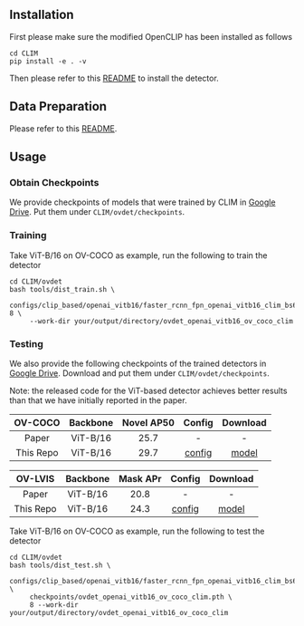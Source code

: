 ## Installation
First please make sure the modified OpenCLIP has been installed as follows
```
cd CLIM
pip install -e . -v
```
Then please refer to this [README](../../INSTALLATION.md) to install the detector.

## Data Preparation
Please refer to this [README](../../DATA.md).


## Usage
### Obtain Checkpoints
We provide checkpoints of models that were trained by CLIM in 
[Google Drive](https://drive.google.com/drive/folders/1v91n5SSXSOtgo2SlEESj_Gquwh9KMj3J?usp=sharing). Put them under 
`CLIM/ovdet/checkpoints`.

### Training
Take ViT-B/16 on OV-COCO as example, run the following to train the detector

```
cd CLIM/ovdet
bash tools/dist_train.sh \
     configs/clip_based/openai_vitb16/faster_rcnn_fpn_openai_vitb16_clim_bs64_ov_coco_3e.py 8 \
     --work-dir your/output/directory/ovdet_openai_vitb16_ov_coco_clim
```

### Testing
We also provide the following checkpoints of the trained detectors in 
[Google Drive](https://drive.google.com/drive/folders/1v91n5SSXSOtgo2SlEESj_Gquwh9KMj3J?usp=sharing). Download and 
put them under `CLIM/ovdet/checkpoints`. 

Note: the released code for the ViT-based detector achieves better results than that we have initially reported 
in the paper.

|  OV-COCO  | Backbone  | Novel AP50 |                                    Config                                     | Download  |
|:---------:|:--------:|:----------:|:-----------------------------------------------------------------------------:|:---------:|
|   Paper   | ViT-B/16 |    25.7    |                                       -                                       |     -     |
| This Repo | ViT-B/16 |    29.7    | [config](openai_vitb16/faster_rcnn_fpn_openai_vitb16_clim_bs64_ov_coco_3e.py) | [model](https://drive.google.com/file/d/1lOKpb2EiC2rcgsX9GeXUhVN1QnyUTZSM/view?usp=sharing) |



|  OV-LVIS  | Backbone | Mask APr |                                      Config                                       | Download  |
|:---------:|:--------:|:--------:|:---------------------------------------------------------------------------------:|:---------:|
|   Paper   | ViT-B/16 |   20.8   |                                         -                                         |     -     |
| This Repo | ViT-B/16 |   24.3   |  [config](openai_vitb16/mask_rcnn_nasfpn_openai_vitb16_clim_bs64_ov_lvis_4x.py)   | [model](https://drive.google.com/file/d/1rLEp2cL8rH0rvFduxaOG6m_Z9-s_qMwQ/view?usp=sharing) |

[//]: # (|   Paper   | RN50x64  |   32.3   |                                         -                                         |     -     |)

[//]: # (| This Repo | RN50x64  |   32.3   | [config]&#40;openai_rn50x64/mask_rcnn_fpn_openai_rn50x64_clim_bs256_ov_lvis_2.88k.py&#41; | [model]&#40;&#41; |)





Take ViT-B/16 on OV-COCO as example,  run the following to test the detector


```
cd CLIM/ovdet
bash tools/dist_test.sh \
     configs/clip_based/openai_vitb16/faster_rcnn_fpn_openai_vitb16_clim_bs64_ov_coco_3e.py \
     checkpoints/ovdet_openai_vitb16_ov_coco_clim.pth \
     8 --work-dir your/output/directory/ovdet_openai_vitb16_ov_coco_clim
```
